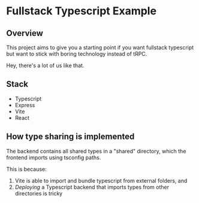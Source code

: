 # Fullstack Typescript Example

## Overview

This project aims to give you a starting point if you want fullstack typescript but want to stick with boring technology instead of tRPC.

Hey, there's a lot of us like that.

## Stack
- Typescript
- Express
- Vite
- React

## How type sharing is implemented

The backend contains all shared types in a "shared" directory, which the frontend imports using tsconfig paths.

This is because:
1. Vite is able to import and bundle typescript from external folders, and
2. *Deploying* a Typescript backend that imports types from other directories is tricky




